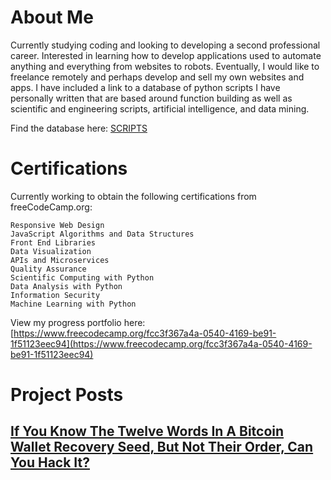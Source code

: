 # About Me

Currently studying coding and looking to developing a second professional career. Interested in learning how to develop applications used to automate anything and everything from websites to robots. Eventually, I would like to freelance remotely and perhaps develop and sell my own websites and apps. I have included a link to a database of python scripts I have personally written that are based around function building as well as scientific and engineering scripts, artificial intelligence, and data mining.

Find the database here: [SCRIPTS](https://github.com/markhebing/python-scripts)

# Certifications

Currently working to obtain the following certifications from freeCodeCamp.org:

    Responsive Web Design
    JavaScript Algorithms and Data Structures
    Front End Libraries
    Data Visualization
    APIs and Microservices
    Quality Assurance
    Scientific Computing with Python
    Data Analysis with Python
    Information Security
    Machine Learning with Python

View my progress portfolio here: [https://www.freecodecamp.org/fcc3f367a4a-0540-4169-be91-1f51123eec94](https://www.freecodecamp.org/fcc3f367a4a-0540-4169-be91-1f51123eec94)

# Project Posts

## [If You Know The Twelve Words In A Bitcoin Wallet Recovery Seed, But Not Their Order, Can You Hack It?](https://markhebing.github.io/if-you-know-the-twelve-words-in-a-bitcoin-wallet-recovery-seed-but-not-their-order-can-you-hack-it/)

